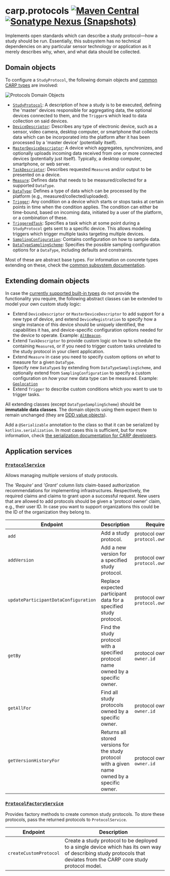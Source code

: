 # carp.protocols [![Maven Central](https://maven-badges.herokuapp.com/maven-central/dk.cachet.carp.protocols/carp.protocols.core/badge.svg?color=orange)](https://mvnrepository.com/artifact/dk.cachet.carp.protocols) [![Sonatype Nexus (Snapshots)](https://img.shields.io/nexus/s/dk.cachet.carp.protocols/carp.protocols.core?server=https%3A%2F%2Foss.sonatype.org)](https://oss.sonatype.org/content/repositories/snapshots/dk/cachet/carp/protocols/) 

Implements open standards which can describe a study protocol—how a study should be run.
Essentially, this subsystem has no technical dependencies on any particular sensor technology or application as it merely describes why, when, and what data should be collected.

## Domain objects

To configure a `StudyProtocol`, the following domain objects and [common CARP types](carp-common.md) are involved:

![Protocols Domain Objects](https://i.imgur.com/Qy9KIWS.png)

- [`StudyProtocol`](../carp.protocols.core/src/commonMain/kotlin/dk/cachet/carp/protocols/domain/StudyProtocol.kt):
A description of how a study is to be executed, defining the 'master' devices responsible for aggregating data, the optional devices connected to them, and the `Trigger`s which lead to data collection on said devices.
- [`DeviceDescriptor`](../carp.common/src/commonMain/kotlin/dk/cachet/carp/common/application/devices/DeviceDescriptor.kt):
Describes any type of electronic device, such as a sensor, video camera, desktop computer, or smartphone that collects data which can be incorporated into the platform after it has been processed by a 'master device' (potentially itself).
- [`MasterDeviceDescriptor`](../carp.common/src/commonMain/kotlin/dk/cachet/carp/common/application/devices/MasterDeviceDescriptor.kt):
A device which aggregates, synchronizes, and optionally uploads incoming data received from one or more connected devices (potentially just itself).
Typically, a desktop computer, smartphone, or web server.
- [`TaskDescriptor`](../carp.common/src/commonMain/kotlin/dk/cachet/carp/common/application/tasks/TaskDescriptor.kt):
Describes requested `Measure`s and/or output to be presented on a device.
- [`Measure`](../carp.common/src/commonMain/kotlin/dk/cachet/carp/common/application/tasks/measures/Measure.kt):
Defines data that needs to be measured/collected for a supported `DataType`.
- [`DataType`](../carp.common/src/commonMain/kotlin/dk/cachet/carp/common/application/data/DataType.kt):
Defines a type of data which can be processed by the platform (e.g., measured/collected/uploaded).
- [`Trigger`](../carp.common/src/commonMain/kotlin/dk/cachet/carp/common/application/triggers/Trigger.kt):
Any condition on a device which starts or stops tasks at certain points in time when the condition applies.
The condition can either be time-bound, based on incoming data, initiated by a user of the platform, or a combination of these.
- [`TriggeredTask`](../carp.protocols.core/src/commonMain/kotlin/dk/cachet/carp/protocols/domain/TriggeredTask.kt):
Specifies a task which at some point during a `StudyProtocol` gets sent to a specific device.
This allows modeling triggers which trigger multiple tasks targeting multiple devices.
- [`SamplingConfiguration`](../carp.common/src/commonMain/kotlin/dk/cachet/carp/common/application/sampling/SamplingConfiguration.kt):
Contains configuration on how to sample data.
- [`DataTypeSamplingScheme`](../carp.common/src/commonMain/kotlin/dk/cachet/carp/common/application/sampling/DataTypeSamplingScheme.kt):
Specifies the possible sampling configuration options for a `DataType`, including defaults and constraints.

Most of these are abstract base types. For information on concrete types extending on these, check the [common subsystem documentation](carp-common.md).

## Extending domain objects

In case the [currently supported built-in types](carp-common.md#built-in-types) do not provide the functionality you require, the following abstract classes can be extended to model your own custom study logic:

- Extend `DeviceDescriptor` or `MasterDeviceDescriptor` to add support for a new type of device, and extend `DeviceRegistration` to specify how a single instance of this device should be uniquely identified, the capabilities it has, and device-specific configuration options needed for the device to operate.
Example: [`AltBeacon`](../carp.common/src/commonMain/kotlin/dk/cachet/carp/common/application/devices/AltBeacon.kt).  
- Extend `TaskDescriptor` to provide custom logic on how to schedule the containing `Measure`s, or if you need to trigger custom tasks unrelated to the study protocol in your client application.
- Extend `Measure` in case you need to specify custom options on _what_ to measure for a given `DataType`.
- Specify new `DataType`s by extending from `DataTypeSamplingScheme`, and optionally extend from `SamplingConfiguration` to specify a custom configuration on _how_ your new data type can be measured.
Example: [`Geolocation`](../carp.common/src/commonMain/kotlin/dk/cachet/carp/common/application/data/Geolocation.kt)
- Extend `Trigger` to describe custom conditions which you want to use to trigger tasks.

All extending classes (except `DataTypeSamplingScheme`) should be **immutable data classes**.
The domain objects using them expect them to remain unchanged (they are [DDD value objects](https://deviq.com/value-object/)).

Add a `@Serializable` annotation to the class so that it can be serialized by `kotlinx.serialization`.
In most cases this is sufficient, but for more information, check [the serialization documentation for CARP developers](serialization.md).

## Application services

### [`ProtocolService`](../carp.protocols.core/src/commonMain/kotlin/dk/cachet/carp/protocols/application/ProtocolService.kt)

Allows managing multiple versions of study protocols.

The _'Require'_ and _'Grant'_ column lists claim-based authorization recommendations for implementing infrastructures.
Respectively, the required claims and claims to grant upon a successful request.
New users that are allowed to add protocols should be given a 'protocol owner' claim, e.g., their user ID.
In case you want to support organizations this could be the ID of the organization they belong to.

| Endpoint | Description | Require | Grant |
| --- | --- | --- | --- |
| `add` | Add a study protocol. | protocol owner: `protocol.ownerId` |  |
| `addVersion` | Add a new version for a specified study protocol. | protocol owner: `protocol.ownerId` | |
| `updateParticipantDataConfiguration` | Replace expected participant data for a specified study protocol. | protocol owner: `protocol.ownerId` | |
| `getBy` | Find the study protocol with a specified protocol name owned by a specific owner. | protocol owner: `owner.id` | |
| `getAllFor` | Find all study protocols owned by a specific owner. | protocol owner: `owner.id` | |
| `getVersionHistoryFor` | Returns all stored versions for the study protocol with a given name owned by a specific owner. |  protocol owner: `owner.id` | |

### [`ProtocolFactoryService`](../carp.protocols.core/src/commonMain/kotlin/dk/cachet/carp/protocols/application/ProtocolFactoryService.kt)

Provides factory methods to create common study protocols.
To store these protocols, pass the returned protocols to `ProtocolService`.

| Endpoint | Description |
| --- | --- |
| `createCustomProtocol` | Create a study protocol to be deployed to a single device which has its own way of describing study protocols that deviates from the CARP core study protocol model. |